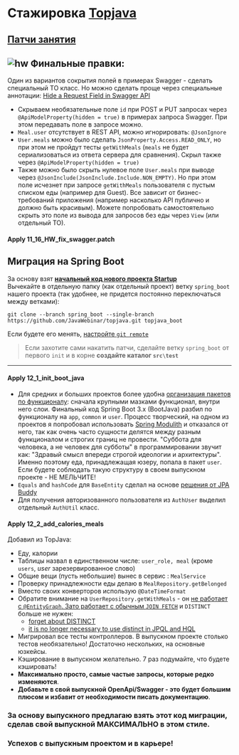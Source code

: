 # Стажировка <a href="https://github.com/JavaWebinar/topjava">Topjava</a>

## [Патчи занятия](https://drive.google.com/drive/u/1/folders/1sizknxR29Yu7XXjaVIBdS88ffXiVuqiB)

## ![hw](https://cloud.githubusercontent.com/assets/13649199/13672719/09593080-e6e7-11e5-81d1-5cb629c438ca.png) Финальные правки:

Один из вариантов сокрытия полей в примерах Swagger - сделать специальный TO класс. Но можно сделать проще через специальные аннотации: [Hide a Request Field in Swagger API](https://www.baeldung.com/spring-swagger-hide-field)
- Скрываем необязательные поле `id` при POST и PUT запросах через `@ApiModelProperty(hidden = true)` в примерах запроса Swagger. При этом передавать поле в запросе можно.
- `Meal.user` отсутствует в REST API, можно игнорировать: `@JsonIgnore`
- `User.meals` можно было сделать `JsonProperty.Access.READ_ONLY`, но при этом не пройдут тесты `getWithMeals` (`meals` не будет сериализоваться из ответа сервера для сравнения). Скрыл также через `@ApiModelProperty(hidden = true)`
- Также можно было скрыть нулевое поле `User.meals` при выводе через `@JsonInclude(JsonInclude.Include.NON_EMPTY)`. Но при этом поле исчезнет при запросе `getWithMeals` пользователя с пустым списком еды (например для Guest). Все зависит от бизнес-требований приложения (например насколько API публично и должно быть красивым). Можете попробовать самостоятельно скрыть это поле из вывода для запросов без еды через `View` (или отдельный TO).

#### Apply 11_16_HW_fix_swagger.patch

## Миграция на Spring Boot
За основу взят **[начальный код нового проекта Startup](https://github.com/JavaOPs/startup)**  
Вычекайте в отдельную папку (как отдельный проект) ветку `spring_boot` нашего проекта (так удобнее, не придется постоянно переключаться между ветками):
```
git clone --branch spring_boot --single-branch https://github.com/JavaWebinar/topjava.git topjava_boot
```  
Если будете его менять, [настройте `git remote`](https://javaops.ru/view/bootjava/lesson01#project)  
> Если захотите сами накатить патчи, сделайте ветку `spring_boot` от первого `init` и в корне **создайте каталог `src\test`**  

----

#### Apply 12_1_init_boot_java
- Для средних и больших проектов более удобна [организация пакетов по функционалу](https://stackoverflow.com/questions/6260302/548473): сначала крупными мазками функционал, внутри него слои.
  Финальный код Spring Boot 3.x (BootJava) разбил по функционалу на `app`, `common` и `user`.
  Процесс творческий, на одном из проектов я попробовал использовать [Spring Modulith](https://spring.io/projects/spring-modulith) и отказался от него, так как очень часто сущности делятся между разным функционалом и строгих границ не провести. "Суббота для человека, а не человек для субботы" в программировании звучит как: "Здравый смысл впереди строгой идеологии и архитектуры".  
  Именно поэтому еда, принадлежащая юзеру, попала в пакет `user`. Если будете соблюдать такую структуру в своем выпускном проекте - НЕ МЕЛЬЧИТЕ!
- `Equals` and `hashCode` для `BaseEntity` сделал на основе [решения от JPA Buddy](https://jpa-buddy.com/blog/hopefully-the-final-article-about-equals-and-hashcode-for-jpa-entities-with-db-generated-ids/)
- Для получения авторизованного пользователя из `AuthUser` выделил отдельный `AuthUtil` класс.

#### Apply 12_2_add_calories_meals

Добавил из TopJava: 
- Еду, калории
- Таблицы назвал в единственном числе: `user_role, meal` (кроме `users`, _user_ зарезервированное слово)
- Общие вещи (пусть небольшие) вынес в сервис : `MealService`
- Проверку принадлежности еды делаю в `MealRepository.getBelonged`
- Вместо своих конверторов использую `@DateTimeFormat`
- Обратите внимание на `UserRepository.getWithMeals` - он [не работает с `@EntityGraph`. Зато работает с обычным `JOIN FETCH`](https://stackoverflow.com/a/46013654/548473) и `DISTINCT` больше не нужен:
  - [forget about DISTINCT](https://vladmihalcea.com/spring-6-migration/#Auto-deduplication)
  - [it is no longer necessary to use distinct in JPQL and HQL](https://docs.jboss.org/hibernate/orm/6.0/migration-guide/migration-guide.html#query-sqm-distinct)
- Мигрировал все тесты контроллеров. В выпускном проекте столько тестов необязательно! Достаточно нескольких, на основные юзкейсы.
- Кэширование в выпускном желательно. 7 раз подумайте, что будете кэшировать!  
- **Максимально просто, самые частые запросы, которые редко изменяются**.
- **Добавьте в свой выпускной OpenApi/Swagger - это будет большим плюсом и избавит от необходимости писать документацию**.

### За основу выпускного предлагаю взять этот код миграции, сделав свой выпускной МАКСИМАЛЬНО в этом стиле.
### Успехов с выпускным проектом и в карьере! 
